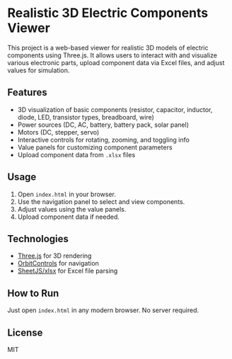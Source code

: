 # Realistic 3D Electric Components Viewer

This project is a web-based viewer for realistic 3D models of electric components using Three.js. It allows users to interact with and visualize various electronic parts, upload component data via Excel files, and adjust values for simulation.
## Features
- 3D visualization of basic components (resistor, capacitor, inductor, diode, LED, transistor types, breadboard, wire)
- Power sources (DC, AC, battery, battery pack, solar panel)
- Motors (DC, stepper, servo)
- Interactive controls for rotating, zooming, and toggling info
- Value panels for customizing component parameters
- Upload component data from `.xlsx` files

## Usage
1. Open `index.html` in your browser.
2. Use the navigation panel to select and view components.
3. Adjust values using the value panels.
4. Upload component data if needed.

## Technologies
- [Three.js](https://threejs.org/) for 3D rendering
- [OrbitControls](https://threejs.org/docs/#examples/en/controls/OrbitControls) for navigation
- [SheetJS/xlsx](https://github.com/SheetJS/sheetjs) for Excel file parsing

## How to Run
Just open `index.html` in any modern browser. No server required.
## License
MIT
